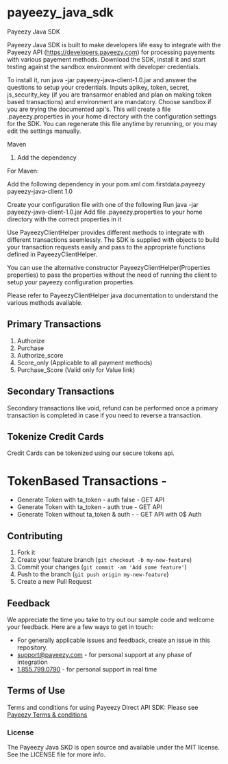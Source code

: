 # payeezy_java_sdk
Payeezy Java SDK

Payeezy Java SDK is built to make developers life easy to integrate with the Payeezy API (https://developers.payeezy.com) for processing payements with various payement methods. Download the SDK, install it and start testing against the sandbox environment with developer credentials.

To install it, run java -jar payeezy-java-client-1.0.jar and answer the questions to setup your credentials. Inputs apikey, token, secret, js_security_key (if you are transarmor enabled and plan on making token based transactions) and environment are mandatory. Choose sandbox if you are trying the documented api's. This will create a file .payeezy.properties in your home directory with the configuration settings for the SDK.  You can regenerate this file anytime by rerunning, or you may edit the settings manually.

Maven

1) Add the dependency

For Maven:

Add the following dependency in your pom.xml
	<dependency>
		<groupId>com.firstdata.payeezy</groupId>
		<artifactId>payeezy-java-client</artifactId>
		<version>1.0</version>
	</dependency>


Create your configuration file with one of the following
	Run java -jar payeezy-java-client-1.0.jar
	Add file .payeezy.properties to your home directory with the correct properties in it

Use PayeezyClientHelper provides different methods to integrate with different transactions seemlessly. The SDK is supplied with objects to build your transaction requests easily and pass to the appropriate functions defined in PayeezyClientHelper.

You can use the alternative constructor PayeezyClientHelper(Properties properties) to pass the properties without the need of running the client to setup your payeezy configuration properties.

Please refer to PayeezyClientHelper java documentation to understand the various methods available.

Primary Transactions
-------------------------

1) Authorize
2) Purchase
3) Authorize_score
4) Score_only (Applicable to all payment methods)
5) Purchase_Score (Valid only for Value link)


Secondary Transactions
-------------------------
Secondary transactions like void, refund can be performed once a primary transaction is completed in case if you need to reverse a transaction.

Tokenize Credit Cards
-----------------------
Credit Cards can be tokenized using our secure tokens api.

# TokenBased Transactions - 
*	Generate Token with ta_token - auth false - GET API
*	Generate Token with ta_token - auth true - GET API
*	Generate Token without  ta_token & auth -  - GET API with 0$ Auth

## Contributing

1. Fork it 
2. Create your feature branch (`git checkout -b my-new-feature`)
3. Commit your changes (`git commit -am 'Add some feature'`)
4. Push to the branch (`git push origin my-new-feature`)
5. Create a new Pull Request  


## Feedback
We appreciate the time you take to try out our sample code and welcome your feedback. Here are a few ways to get in touch:
* For generally applicable issues and feedback, create an issue in this repository.
* support@payeezy.com - for personal support at any phase of integration
* [1.855.799.0790](tel:+18557990790)  - for personal support in real time 

## Terms of Use
Terms and conditions for using Payeezy Direct API SDK: Please see [Payeezy Terms & conditions](https://developer.payeezy.com/terms-use)
 
### License
The Payeezy Java SKD is open source and available under the MIT license. See the LICENSE file for more info.

